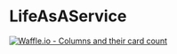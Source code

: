 # LifeAsAService

[![Waffle.io - Columns and their card count](https://badge.waffle.io/e09054f2d24410c9ae06aa2b4105e513fb847c153e621a637d807e36210ad911.svg?columns=all)](https://waffle.io/pmdevers/LifeAsAService)
